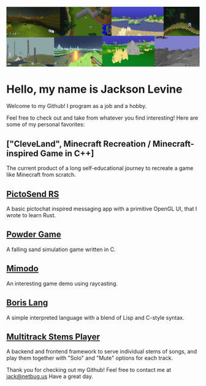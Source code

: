 ![Samples of my personal work](./gamesbanner.png)

# Hello, my name is Jackson Levine

Welcome to my Github! I program as a job and a hobby.

Feel free to check out and take from whatever you find interesting! Here are some of my personal favorites:

## ["CleveLand", Minecraft Recreation / Minecraft-inspired Game in C++]

The current product of a long self-educational journey to recreate a game like Minecraft from scratch.

## [PictoSend RS](https://github.com/jacksonlevine/pictosend-rs)

A basic pictochat inspired messaging app with a primitive OpenGL UI, that I wrote to learn Rust.

## [Powder Game](https://github.com/jacksonlevine/cpowdergame)

A falling sand simulation game written in C.

## [Mimodo](https://github.com/jacksonlevine/cameratest/tree/raycast)

An interesting game demo using raycasting.

## [Boris Lang](https://github.com/jacksonlevine/small-lambda-calc-interpreted-lang)

A simple interpreted language with a blend of Lisp and C-style syntax.

## [Multitrack Stems Player](https://github.com/jacksonlevine/multitrack-audio-player)

A backend and frontend framework to serve individual stems of songs, and play them together with "Solo" and "Mute" options for each track.

Thank you for checking out my Github! Feel free to contact me at jack@netbug.us
Have a great day.


<!--
**jacksonlevine/jacksonlevine** is a ✨ _special_ ✨ repository because its `README.md` (this file) appears on your GitHub profile.

Here are some ideas to get you started:

- 🔭 I’m currently working on ...
- 🌱 I’m currently learning ...
- 👯 I’m looking to collaborate on ...
- 🤔 I’m looking for help with ...
- 💬 Ask me about ...
- 📫 How to reach me: ...
- 😄 Pronouns: ...
- ⚡ Fun fact: ...
-->
